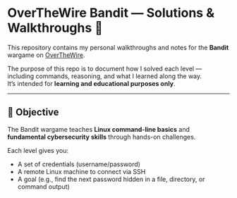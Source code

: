# OverTheWire Bandit — Solutions & Walkthroughs 🧩

This repository contains my personal walkthroughs and notes for the **Bandit** wargame on [OverTheWire](https://overthewire.org/wargames/bandit/).

The purpose of this repo is to document how I solved each level — including commands, reasoning, and what I learned along the way.  
It’s intended for **learning and educational purposes only**.

---

## 🎯 Objective

The Bandit wargame teaches **Linux command-line basics** and **fundamental cybersecurity skills** through hands-on challenges.

Each level gives you:
- A set of credentials (username/password)
- A remote Linux machine to connect via SSH
- A goal (e.g., find the next password hidden in a file, directory, or command output)
